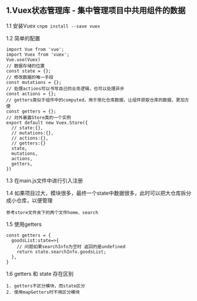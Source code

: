 ## 1.Vuex状态管理库 - 集中管理项目中共用组件的数据

1.1 安装Vuex `cnpm install --save vuex`

1.2 简单的配置

    import Vue from 'vue';
    import Vuex from 'vuex';
    Vue.use(Vuex)
    // 数据存储的位置
    const state = {};
    // 修改数据的唯一手段
    const mutations = {};
    // 处理actions可以书写自己的业务逻辑，也可以处理异步
    const actions = {};
    // getters类似于组件中的computed，用于简化仓库数据，让组件获取仓库的数据，更加方便
    const getters = {};
    // 对外暴露Store类的一个实例
    export default new Vuex.Store({
      // state:{},
      // mutations:{},
      // actions:{},
      // getters:{}
      state,
      mutations,
      actions,
      getters,
    })

1.3 在main.js文件中进行引入注册

1.4 如果项目过大，模块很多，最终一个state中数据很多，此时可以把大仓库拆分成小仓库，以便管理

    参考store文件夹下的两个文件home、search


1.5 使用getters
```
const getters = {
  goodsList:state=>{
    // 问题如果searchInfo为空时 返回的是undefined
    return state.searchInfo.goodsList;
  },
}
```

1.6 getters 和 state 存在区别

    1. getters不区分模块，而state区分
    2. 使用mapGetters时不用区分模块